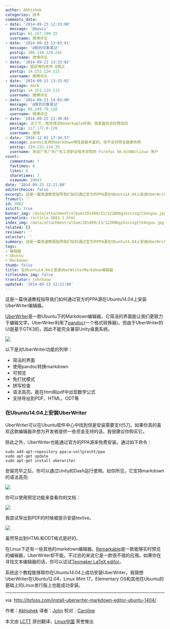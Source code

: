 ```yaml
---
author: Abhishek
categories: 技术
comments_data:
- date: '2014-09-23 12:33:00'
  message: '@mywiz'
  postip: 61.167.199.15
  username: 微博评论
- date: '2014-09-23 13:03:01'
  message: '@我的印象笔记'
  postip: 106.120.129.242
  username: 微博评论
- date: '2014-09-23 13:33:02'
  message: 挺好用的老师 @愼之
  postip: 14.153.124.115
  username: 微博评论
- date: '2014-09-23 13:33:02'
  message: mark
  postip: 14.153.124.115
  username: 微博评论
- date: '2014-09-23 14:03:00'
  message: '@我的印象笔记'
  postip: 66.249.79.118
  username: 微博评论
- date: '2014-09-23 21:30:05'
  message: 试了下，我觉得没Remarkable好用，我更喜欢实时预览的
  postip: 117.177.0.120
  username: 唐琅
- date: '2016-12-02 17:34:57'
  message: pandoc支持的markdown特性是最丰富的，但不支持预览是硬伤啊
  postip: 219.222.214.35
  username: 来自广东广州广东工贸职业技术学院的 Firefox 50.0|GNU/Linux 用户
count:
  commentnum: 7
  favtimes: 0
  likes: 0
  sharetimes: 3
  viewnum: 10043
date: '2014-09-23 12:21:00'
editorchoice: false
excerpt: 这是一篇快速教程指导我们如何通过官方的PPA源在Ubuntu14.04上安装UberWriter编辑器。UberWriter是一款Ubuntu下的Markdown编辑器，它简洁的界面能让我们更致力于编辑文字。UberWriter利用了pandoc(一个格式转换器)。但由于UberWriter的UI是基于GTK3的，因此不能完全兼容Unity桌面系统。以下是对UberWriter功能的列举：
fromurl: ''
id: 3883
islctt: true
banner_img: /data/attachment/album/201409/23/122006gzkzcnzgtlk4nguo.jpg
permalink: /article-3883-1.html
index_img: /data/attachment/album/201409/23/122006gzkzcnzgtlk4nguo.jpg.thumb.jpg
related: []
reviewer: ''
selector: ''
summary: 这是一篇快速教程指导我们如何通过官方的PPA源在Ubuntu14.04上安装UberWriter编辑器。UberWriter是一款Ubuntu下的Markdown编辑器，它简洁的界面能让我们更致力于编辑文字。UberWriter利用了pandoc(一个格式转换器)。但由于UberWriter的UI是基于GTK3的，因此不能完全兼容Unity桌面系统。以下是对UberWriter功能的列举：
tags:
- 编辑器
- Ubuntu
- Markdown
thumb: false
title: 在Ubuntu14.04上安装UberWriterMarkdown编辑器
titleindex_img: false
translator: johnhoow
updated: '2014-09-23 12:21:00'
---
```


这是一篇快速教程指导我们如何通过官方的PPA源在Ubuntu14.04上安装UberWriter编辑器。


[UberWriter](http://uberwriter.wolfvollprecht.de/)是一款Ubuntu下的Markdown编辑器，它简洁的界面能让我们更致力于编辑文字。UberWriter利用了[pandoc](http://johnmacfarlane.net/pandoc/)(一个格式转换器)。但由于UberWriter的UI是基于GTK3的，因此不能完全兼容Unity桌面系统。


![](/data/attachment/album/201409/23/122006gzkzcnzgtlk4nguo.jpg)


以下是对UberWriter功能的列举：


* 简洁的界面
* 使用pandoc转换markdown
* 可预览
* 免打扰模式
* 拼写检查
* 语法高亮，能在html和pdf中出现数学公式
* 支持导出到PDF，HTML，ODT等


### 在Ubuntu14.04上安装UberWriter


UberWriter可以在Ubuntu软件中心中找到但是安装需要支付5刀。如果你真的喜欢这款编辑器并想为开发者提供一些资金支持的话，我很建议你购买它。


除此之外，UberWriter也能通过官方的PPA源来免费安装。通过如下命令：



```
sudo add-apt-repository ppa:w-vollprecht/ppa
sudo apt-get update
sudo apt-get install uberwriter

```

安装完毕之后，你可以通过Unity的Dash运行使用。如你所见，它支持markdown的语法高亮:


[![](https://camo.githubusercontent.com/999a9e823a8d4223be23219970ba1fcdee3072a7/687474703a2f2f697473666f73732e697473666f73732e6e6574646e612d63646e2e636f6d2f77702d636f6e74656e742f75706c6f6164732f323031342f30392f556265725772697465725f5562756e74752e6a706567)](https://camo.githubusercontent.com/999a9e823a8d4223be23219970ba1fcdee3072a7/687474703a2f2f697473666f73732e697473666f73732e6e6574646e612d63646e2e636f6d2f77702d636f6e74656e742f75706c6f6164732f323031342f30392f556265725772697465725f5562756e74752e6a706567)


你可以使用预览功能来查看你的文档：


[![](https://camo.githubusercontent.com/039f7c86674e3425bd0db1672abeb5a9759a53dc/687474703a2f2f697473666f73732e697473666f73732e6e6574646e612d63646e2e636f6d2f77702d636f6e74656e742f75706c6f6164732f323031342f30392f556265725772697465725f5562756e74755f312e6a706567)](https://camo.githubusercontent.com/039f7c86674e3425bd0db1672abeb5a9759a53dc/687474703a2f2f697473666f73732e697473666f73732e6e6574646e612d63646e2e636f6d2f77702d636f6e74656e742f75706c6f6164732f323031342f30392f556265725772697465725f5562756e74755f312e6a706567)


我尝试导出到PDF的时候被提示安装texlive。


[![](https://camo.githubusercontent.com/7a2574370fb8e2e947812db4ecd94a3b6a2eb6ad/687474703a2f2f697473666f73732e697473666f73732e6e6574646e612d63646e2e636f6d2f77702d636f6e74656e742f75706c6f6164732f323031342f30392f556265725772697465725f5562756e74755f5044465f4578706f72742e706e67)](https://camo.githubusercontent.com/7a2574370fb8e2e947812db4ecd94a3b6a2eb6ad/687474703a2f2f697473666f73732e697473666f73732e6e6574646e612d63646e2e636f6d2f77702d636f6e74656e742f75706c6f6164732f323031342f30392f556265725772697465725f5562756e74755f5044465f4578706f72742e706e67)


虽然导出到HTML和ODT格式是好的。


在Linux下还有一些其他的markdown编辑器。[Remarkable](http://itsfoss.com/remarkable-markdown-editor-linux/)是一款能够实时预览的编辑器，UberWriter却不能，不过总的来说它是一款很不错的应用。如果你在寻找文本编辑器的话，你可以试试[Texmaker LaTeX editor](http://itsfoss.com/install-latex-ubuntu-1404/)。


系统这个教程能够帮你在Ubuntu14.04上成功安装UberWriter。我猜想UberWriter在Ubuntu12.04，Linux Mint 17，Elementary OS和其他在Ubuntu的基础上的Linux发行版上也能成功安装。




---


via: <http://itsfoss.com/install-uberwriter-markdown-editor-ubuntu-1404/>


作者：[Abhishek](http://itsfoss.com/author/Abhishek/) 译者：[John](https://github.com/johnhoow) 校对：[Caroline](https://github.com/carolinewuyan)


本文由 [LCTT](https://github.com/LCTT/TranslateProject) 原创翻译，[Linux中国](http://linux.cn/) 荣誉推出
